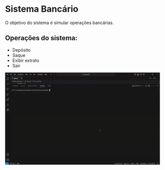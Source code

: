 # Sistema Bancário
O objetivo do sistema é simular operações bancárias.


## Operações do sistema:
* Depósito
* Saque
* Exibir extrato
* Sair


<p align="center"><img width="1000" src="python_sistema_bancario/src/screen-capture.gif"></p>

